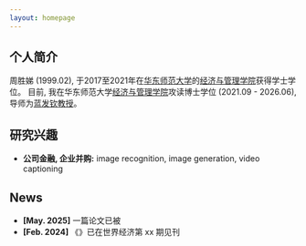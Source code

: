 ```yaml
---
layout: homepage
---
```


## 个人简介

周胜娣 (1999.02), 于2017至2021年在[华东师范大学](https://www.ecnu.edu.cn/)的[经济与管理学院](](https://sem.ecnu.edu.cn/) )获得学士学位。
目前, 我在华东师范大学[经济与管理学院](https://sem.ecnu.edu.cn/)攻读博士学位 (2021.09 - 2026.06), 导师为[蓝发钦教授](https://faculty.ecnu.edu.cn/_s35/lfq_en/main.psp)。

## 研究兴趣

- **公司金融, 企业并购:** image recognition, image generation, video captioning
<!-- - **Machine Learning:** meta-learning, incremental learning, transfer learning -->

## News

- **[May. 2025]** 一篇论文已被
- **[Feb. 2024]** 《》已在世界经济第 xx 期见刊
